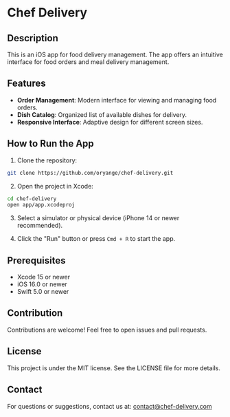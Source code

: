 # Chef Delivery

## Description
This is an iOS app for food delivery management. The app offers an intuitive interface for food orders and meal delivery management.

## Features

- **Order Management**: Modern interface for viewing and managing food orders.
- **Dish Catalog**: Organized list of available dishes for delivery.
- **Responsive Interface**: Adaptive design for different screen sizes.

## How to Run the App

1. Clone the repository:
```bash
git clone https://github.com/oryange/chef-delivery.git
```

2. Open the project in Xcode:
```bash
cd chef-delivery
open app/app.xcodeproj
```

3. Select a simulator or physical device (iPhone 14 or newer recommended).

4. Click the "Run" button or press `Cmd + R` to start the app.

## Prerequisites

- Xcode 15 or newer
- iOS 16.0 or newer
- Swift 5.0 or newer

## Contribution

Contributions are welcome! Feel free to open issues and pull requests.

## License

This project is under the MIT license. See the LICENSE file for more details.

## Contact

For questions or suggestions, contact us at: contact@chef-delivery.com